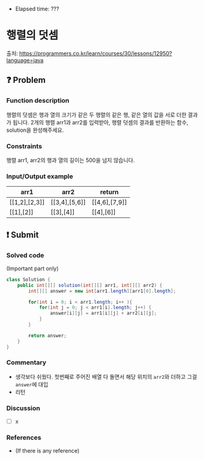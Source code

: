 - Elapsed time: ???

# 행렬의 덧셈
출처: https://programmers.co.kr/learn/courses/30/lessons/12950?language=java

## :question: Problem

### Function description
행렬의 덧셈은 행과 열의 크기가 같은 두 행렬의 같은 행, 같은 열의 값을 서로 더한 결과가 됩니다. 2개의 행렬 arr1과 arr2를 입력받아, 행렬 덧셈의 결과를 반환하는 함수, solution을 완성해주세요.

### Constraints
행렬 arr1, arr2의 행과 열의 길이는 500을 넘지 않습니다.

### Input/Output example
| arr1          | arr2          | return        |
| ------------- | ------------- | ------------- |
| [[1,2],[2,3]] | [[3,4],[5,6]] | [[4,6],[7,9]] |
| [[1],[2]]     | [[3],[4]]     | [[4],[6]]     |

## :exclamation: Submit
### Solved code
(Important part only)
``` java
class Solution {
    public int[][] solution(int[][] arr1, int[][] arr2) {
        int[][] answer = new int[arr1.length][arr1[0].length];

        for(int i = 0; i < arr1.length; i++ ){
            for(int j = 0; j < arr1[i].length; j++) {
                answer[i][j] = arr1[i][j] + arr2[i][j];
            }
        }

        return answer;
    }
}
```

### Commentary
- 생각보다 쉬웠다. 첫번째로 주어진 배열 다 돌면서 해당 위치의 `arr2`와 더하고 그걸 `answer`에 대입
- 리턴

### Discussion
- [ ] x

### References
- (If there is any reference)